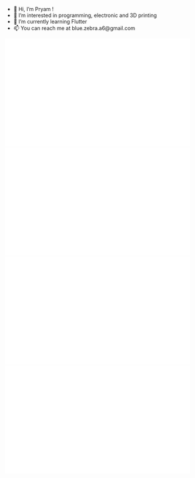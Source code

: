 <ul>
  <li>👋 Hi, I’m Pryam !</li>
  <li>👀 I’m interested in programming, electronic and 3D printing</li>
  <li>🌱 I’m currently learning Flutter</li>
  <li>📫 You can reach me at blue.zebra.a6@gmail.com</li>
</ul>

<!---
Electrocat01/Electrocat01 is a ✨ special ✨ repository because its `README.md` (this file) appears on your GitHub profile.
You can click the Preview link to take a look at your changes.
--->

![](https://raw.githubusercontent.com/Electrocat01/github-stats/master/generated/overview.svg#gh-dark-mode-only)
![](https://raw.githubusercontent.com/Electrocat01/github-stats/master/generated/overview.svg#gh-light-mode-only)
![](https://raw.githubusercontent.com/Electrocat01/github-stats/master/generated/languages.svg#gh-dark-mode-only)
![](https://raw.githubusercontent.com/Electrocat01/github-stats/master/generated/languages.svg#gh-light-mode-only)
